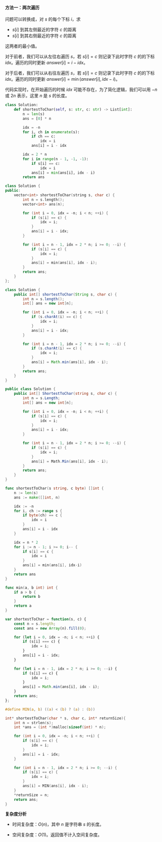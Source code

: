 #### 方法一：两次遍历

问题可以转换成，对 $s$ 的每个下标 $i$，求

- $s[i]$ 到其左侧最近的字符 $c$ 的距离
- $s[i]$ 到其右侧最近的字符 $c$ 的距离

这两者的最小值。

对于前者，我们可以从左往右遍历 $s$，若 $s[i]=c$ 则记录下此时字符 $c$ 的的下标 $\textit{idx}$。遍历的同时更新 $\textit{answer}[i]=i-\textit{idx}$。

对于后者，我们可以从右往左遍历 $s$，若 $s[i]=c$ 则记录下此时字符 $c$ 的的下标 $\textit{idx}$。遍历的同时更新 $\textit{answer}[i]=\min(\textit{answer}[i],\textit{idx}-i)$。

代码实现时，在开始遍历的时候 $\textit{idx}$ 可能不存在，为了简化逻辑，我们可以用 $-n$ 或 $2n$ 表示，这里 $n$ 是 $s$ 的长度。

```Python [sol1-Python3]
class Solution:
    def shortestToChar(self, s: str, c: str) -> List[int]:
        n = len(s)
        ans = [0] * n

        idx = -n
        for i, ch in enumerate(s):
            if ch == c:
                idx = i
            ans[i] = i - idx

        idx = 2 * n
        for i in range(n - 1, -1, -1):
            if s[i] == c:
                idx = i
            ans[i] = min(ans[i], idx - i)
        return ans
```

```C++ [sol1-C++]
class Solution {
public:
    vector<int> shortestToChar(string s, char c) {
        int n = s.length();
        vector<int> ans(n);

        for (int i = 0, idx = -n; i < n; ++i) {
            if (s[i] == c) {
                idx = i;
            }
            ans[i] = i - idx;
        }

        for (int i = n - 1, idx = 2 * n; i >= 0; --i) {
            if (s[i] == c) {
                idx = i;
            }
            ans[i] = min(ans[i], idx - i);
        }
        return ans;
    }
};
```

```Java [sol1-Java]
class Solution {
    public int[] shortestToChar(String s, char c) {
        int n = s.length();
        int[] ans = new int[n];

        for (int i = 0, idx = -n; i < n; ++i) {
            if (s.charAt(i) == c) {
                idx = i;
            }
            ans[i] = i - idx;
        }

        for (int i = n - 1, idx = 2 * n; i >= 0; --i) {
            if (s.charAt(i) == c) {
                idx = i;
            }
            ans[i] = Math.min(ans[i], idx - i);
        }
        return ans;
    }
}
```

```C# [sol1-C#]
public class Solution {
    public int[] ShortestToChar(string s, char c) {
        int n = s.Length;
        int[] ans = new int[n];

        for (int i = 0, idx = -n; i < n; ++i) {
            if (s[i] == c) {
                idx = i;
            }
            ans[i] = i - idx;
        }

        for (int i = n - 1, idx = 2 * n; i >= 0; --i) {
            if (s[i] == c) {
                idx = i;
            }
            ans[i] = Math.Min(ans[i], idx - i);
        }
        return ans;
    }
}
```

```go [sol1-Golang]
func shortestToChar(s string, c byte) []int {
    n := len(s)
    ans := make([]int, n)

    idx := -n
    for i, ch := range s {
        if byte(ch) == c {
            idx = i
        }
        ans[i] = i - idx
    }

    idx = n * 2
    for i := n - 1; i >= 0; i-- {
        if s[i] == c {
            idx = i
        }
        ans[i] = min(ans[i], idx-i)
    }
    return ans
}

func min(a, b int) int {
    if a > b {
        return b
    }
    return a
}
```

```JavaScript [sol1-JavaScript]
var shortestToChar = function(s, c) {
    const n = s.length;
    const ans = new Array(n).fill(0);

    for (let i = 0, idx = -n; i < n; ++i) {
        if (s[i] === c) {
            idx = i;
        }
        ans[i] = i - idx;
    }

    for (let i = n - 1, idx = 2 * n; i >= 0; --i) {
        if (s[i] == c) {
            idx = i;
        }
        ans[i] = Math.min(ans[i], idx - i);
    }
    return ans;
};
```

```C [sol1-C]
#define MIN(a, b) ((a) < (b) ? (a) : (b))

int* shortestToChar(char * s, char c, int* returnSize){
    int n = strlen(s);
    int *ans = (int *)malloc(sizeof(int) * n);

    for (int i = 0, idx = -n; i < n; ++i) {
        if (s[i] == c) {
            idx = i;
        }
        ans[i] = i - idx;
    }

    for (int i = n - 1, idx = 2 * n; i >= 0; --i) {
        if (s[i] == c) {
            idx = i;
        }
        ans[i] = MIN(ans[i], idx - i);
    }
    *returnSize = n;
    return ans;
}
```

**复杂度分析**

- 时间复杂度：$O(n)$，其中 $n$ 是字符串 $s$ 的长度。

- 空间复杂度：$O(1)$。返回值不计入空间复杂度。
